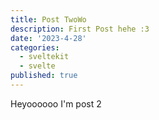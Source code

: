 ```yaml
---
title: Post TwoWo
description: First Post hehe :3
date: '2023-4-28'
categories:
  - sveltekit
  - svelte
published: true
---
```


Heyoooooo I'm post 2
